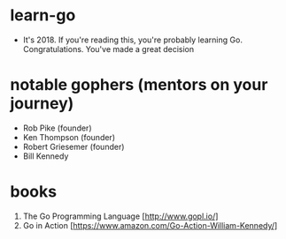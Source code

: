 # learn-go

* It's 2018. If you're reading this, you're probably learning Go. Congratulations. You've made a great decision

# notable gophers (mentors on your journey)

* Rob Pike (founder)
* Ken Thompson (founder)
* Robert Griesemer (founder)
* Bill Kennedy

# books

1. The Go Programming Language [http://www.gopl.io/]
2. Go in Action [https://www.amazon.com/Go-Action-William-Kennedy/]

